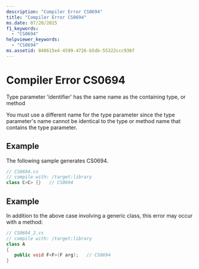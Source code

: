 ```yaml
---
description: "Compiler Error CS0694"
title: "Compiler Error CS0694"
ms.date: 07/20/2015
f1_keywords: 
  - "CS0694"
helpviewer_keywords: 
  - "CS0694"
ms.assetid: 048615e4-4599-4726-b5db-55322ccc936f
---
```

# Compiler Error CS0694

Type parameter 'identifier' has the same name as the containing type, or method  
  
 You must use a different name for the type parameter since the type parameter's name cannot be identical to the type or method name that contains the type parameter.  
  
## Example  

 The following sample generates CS0694.  
  
```csharp  
// CS0694.cs  
// compile with: /target:library  
class C<C> {}   // CS0694  
```  
  
## Example  

 In addition to the above case involving a generic class, this error may occur with a method:  
  
```csharp  
// CS0694_2.cs  
// compile with: /target:library  
class A  
{  
   public void F<F>(F arg);   // CS0694  
}  
```
